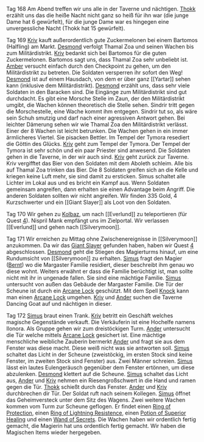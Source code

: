 Tag 168
Am Abend treffen wir uns alle in der Taverne und nächtigen. [Thokk](Thokk.md) erzählt uns das die heiße Nacht nicht ganz so heiß für ihn war (die junge Dame hat 6 gewürfelt), für die junge Dame war es hingegen eine unvergessliche Nacht (Thokk hat 15 gewürfelt).

Tag 169
[Kriv](Kriv.md) kauft außerordentlich gute Zuckermelonen bei einem Bartomos (Halfling) am Markt. [Desmond](Desmond.md) verfolgt Thamal Zoa und seinen Wachen bis zum Militärdistrikt. [Kriv](Kriv.md) bedankt sich bei Bartomos für die guten Zuckermelonen. Bartomos sagt uns, dass Thamal Zoa sehr unbeliebt ist.
[Amber](Amber%20Ironfist.md) versucht einfach durch den Checkpoint zu gehen, um den Militärdistrikt zu betreten. Die Soldaten versperren ihr sofort den Weg! [Desmond](Desmond.md) ist auf einem Hausdach, von dem er über ganz [[Yartar]] sehen kann (inklusive dem Militärdistrikt). [Desmond](Desmond.md) erzählt uns, dass sehr viele Soldaten in den Baracken sind.
Die Eingänge zum Militärdistrikt sind gut durchdacht. Es gibt eine Morsche Stelle im Zaun, der den Militärdistrikt umgibt, die Wachen können theoretisch die Stelle sehen. Sindrir tritt gegen die Morschestelle, eine Wache kommt ihm entgegen. Sindrir tut so, als wäre sein Schuh smutzig und darf nach einer agressiven Antwort gehen.
Bei leichter Dämerung sehen wir wie Thamal Zoa den Militärdistrikt verlässt. Einer der 8 Wachen ist leicht betrunken. Die Wachen gehen in ein immer ärmlicheres Viertel. Sie pisacken Bettler.
Im Tempel der Tymora resediert die Göttin des Glücks. [Kriv](Kriv.md) geht zum Tempel der Tymora. Der Tempel der Tymora ist sehr schön und ein paar Priester sind anwesend.
Die Soldaten gehen in die Taverne, in der wir auch sind. [Kriv](Kriv.md) geht zurück zur Taverne. Kriv vergifftet das Bier von den Soldaten mit dem Aboleth schleim. Alle bis auf Thamal Zoa trinken das Bier. Die 8 Soldaten greifen sich an die Kelle und kriegen keine Luft mehr, sie sind damit zu ersticken. Simus schaltet alle Lichter im Lokal aus und es bricht ein Kampf aus. Wenn Soldaten gemeinsam angreifen, dann erhalten sie einen Advantage beim Angriff. Die anderen Soldaten sollten wir nicht angreifen. Wir finden 335 Gold, 4 Kurzschwerter und ein  [[Giant Slayer]] als Loot von den Soldaten.

Tag 170
Wir gehen zu [Kolbaz](NPCs#Kolbaz), um nach [[Everlund]] zu teleportieren (für Quest [4](Quest%204.md)). Nispril Mank empfängt uns im Zielportal. Wir verlassen [[Everlund]] und gehen nach [[Silverymoon]].

Tag 171
Wir erreichen zu Mittag ohne Zwischenereignisse in [[Silverymoon]] anzukommen. Da wir das [Giant Slayer](Giantslayer.md) gefunden haben, haben wir Quest [4](Quest%204.md) abgeschlossen. [Desmond](Desmond.md) geht die Stiegen des Magierturms hinauf, um eine Rundumsicht von [[Silverymoon]] zu erhalten. [Simus](Simus.md) fragt den Magier ([Bernt](NPCs#Bernt)) wo die Margaster Familie residiert, dieser beschreibt ihm genau wo diese wohnt. Weiters erwähnt er dass die Familie berüchtigt ist, man sollte nicht mit ihr in ungenade fallen. Sie sind eine mächtige Familie.
[Simus](Simus.md) untersucht von außen das Gebäude der Margaster Familie. Die Tür der Scheune ist durch ein [Arcane Lock](https://www.dndbeyond.com/spells/2003-arcane-lock) geschützt. Mit dem Spell [Knock](https://www.dndbeyond.com/spells/2162-knock) kann man einen [Arcane Lock](https://www.dndbeyond.com/spells/2003-arcane-lock) umgehen.
[Kriv](Kriv.md) und [Ander](Ander%20Thorngage.md) suchen die Taverne Dancing Goat auf und nächtigen in dieser.

Tag 172
[Simus](Simus.md) braut einen Trank. [Kriv](Kriv.md) betritt ein Geschäft welches magische Gegenstände verkauft. Die Verkäuferin ist eine Hochelfe namens Ilonora.
Als Gruppe gehen wir zum dreistöckigen Turm. [Ander](Ander%20Thorngage.md) untersucht die Tür welche mittels [Arcane Lock](https://www.dndbeyond.com/spells/2003-arcane-lock) gesichert ist. Eine mächtige menschliche weibliche Zauberin bermerkt [Ander](Ander%20Thorngage.md) und fragt sie aus dem Fenster was diese macht. Diese weiß nicht was sie antworten soll.
[Simus](Simus.md) schaltet das Licht in der Scheune (zweistöckig, im ersten Stock sind keine Fenster, im zweiten Stock sind Fenster) aus. Zwei Männer schreien.
[Simus](Simus.md) lässt ein lautes Eulengeräusch gegenüber dem Fenster ertönnen, um diese abzulenken. [Desmond](Desmond.md) klettert auf die Scheune. [Simus](Simus.md) schaltet das Licht aus, [Ander](Ander%20Thorngage.md) und [Kriv](Kriv.md) nehmen ein Riesengroßschwert in die Hand und ramen gegen die Tür. [Thokk](Thokk.md) schießt durch das Fenster.  [Ander](Ander%20Thorngage.md) und [Kriv](Kriv.md) durchbrechen dir Tür. Der Soldat ruft nach seinem Kollegen. [Simus](Simus.md) öffnet das Geheimversteck unter dem Sitz des Wagens. Zwei weitere Wachen kommen vom Turm zur Scheune geflogen. Er findet einen [Ring of Protection](https://www.dndbeyond.com/magic-items/4726-ring-of-protection), einen [Ring of Lightning Resistence](https://www.dndbeyond.com/magic-items/5151-ring-of-lightning-resistance), einen [Potion of Superior Healing](https://www.dndbeyond.com/magic-items/5134-potion-of-healing-superior) und einen [Wand of Secrets](https://www.dndbeyond.com/magic-items/4797-wand-of-secrets). Die Wachen haben wir ordentlich fertig gemacht, die Magierin hat uns ordentlich fertig gemacht. Wir haben die Magischen Items wieder hergegeben.